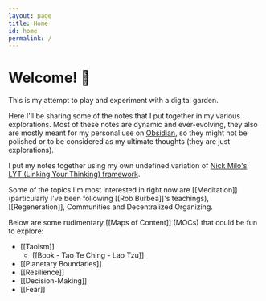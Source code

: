 ```yaml
---
layout: page
title: Home
id: home
permalink: /
---
```


# Welcome! 🌱

This is my attempt to play and experiment with a digital garden.

Here I'll be sharing some of the notes that I put together in my various explorations. Most of these notes are dynamic and ever-evolving, they also are mostly meant for my personal use on [Obsidian](https://obsidian.md/), so they might not be polished or to be considered as my ultimate thoughts (they are just explorations).

I put my notes together using my own undefined variation of [Nick Milo's LYT (Linking Your Thinking) framework](https://www.linkingyourthinking.com/).

Some of the topics I'm most interested in right now are [[Meditation]] (particularly I've been following [[Rob Burbea]]'s teachings), [[Regeneration]], Communities and Decentralized Organizing.

Below are some rudimentary [[Maps of Content]] (MOCs) that could be fun to explore:
- [[Taoism]]
  - [[Book - Tao Te Ching - Lao Tzu]]
- [[Planetary Boundaries]]
- [[Resilience]]
- [[Decision-Making]]
- [[Fear]]

<style>
  .wrapper {
    max-width: 46em;
  }
</style>
